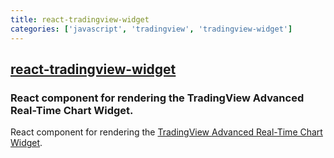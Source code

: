 ```yaml
---
title: react-tradingview-widget
categories: ['javascript', 'tradingview', 'tradingview-widget']
---
```

## [react-tradingview-widget](https://github.com/rafaelklaessen/react-tradingview-widget)

### React component for rendering the TradingView Advanced Real-Time Chart Widget.

React component for rendering the [TradingView Advanced Real-Time Chart Widget](https://www.tradingview.com/widget/advanced-chart/).
